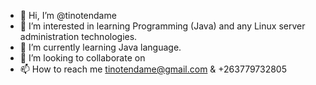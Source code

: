 - 👋 Hi, I’m @tinotendame
- 👀 I’m interested in learning Programming (Java) and any Linux server administration technologies.
- 🌱 I’m currently learning Java language.
- 💞️ I’m looking to collaborate on 
- 📫 How to reach me tinotendame@gmail.com & +263779732805

<!---
tinotendame/tinotendame is a ✨ special ✨ repository because its `README.md` (this file) appears on your GitHub profile.
You can click the Preview link to take a look at your changes.
--->

